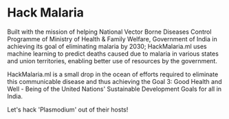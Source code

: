 # Hack Malaria

Built with the mission of helping National Vector Borne Diseases Control Programme of Ministry of Health & Family Welfare, Government of India in achieving its goal of eliminating malaria by 2030; HackMalaria.ml uses machine learning to predict deaths caused due to malaria in various states and union territories, enabling better use of resources by the government.

HackMalaria.ml is a small drop in the ocean of efforts required to eliminate this communicable disease and thus achieving the Goal 3: Good Health and Well - Being of the United Nations' Sustainable Development Goals for all in India.

Let's hack 'Plasmodium' out of their hosts!